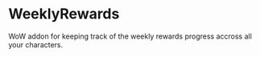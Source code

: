 # WeeklyRewards
WoW addon for keeping track of the weekly rewards progress accross all your characters.
